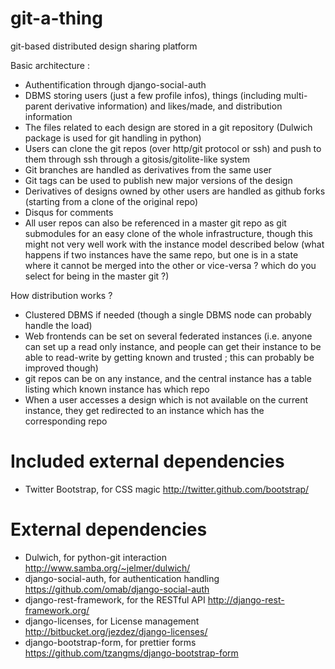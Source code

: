 git-a-thing
===========

git-based distributed design sharing platform

Basic architecture :
- Authentification through django-social-auth
- DBMS storing users (just a few profile infos), things (including multi-parent derivative information) and likes/made, and distribution information
- The files related to each design are stored in a git repository (Dulwich package is used for git handling in python)
- Users can clone the git repos (over http/git protocol or ssh) and push to them through ssh through a gitosis/gitolite-like system
- Git branches are handled as derivatives from the same user
- Git tags can be used to publish new major versions of the design
- Derivatives of designs owned by other users are handled as github forks (starting from a clone of the original repo)
- Disqus for comments
- All user repos can also be referenced in a master git repo as git submodules for an easy clone of the whole infrastructure, though this might not very well work with the instance model described below (what happens if two instances have the same repo, but one is in a state where it cannot be merged into the other or vice-versa ? which do you select for being in the master git ?)

How distribution works ?
- Clustered DBMS if needed (though a single DBMS node can probably handle the load)
- Web frontends can be set on several federated instances (i.e. anyone can set up a read only instance, and people can get their instance to be able to read-write by getting known and trusted ; this can probably be improved though)
- git repos can be on any instance, and the central instance has a table listing which known instance has which repo
- When a user accesses a design which is not available on the current instance, they get redirected to an instance which has the corresponding repo

Included external dependencies
==============================
- Twitter Bootstrap, for CSS magic http://twitter.github.com/bootstrap/

External dependencies
=====================
- Dulwich, for python-git interaction http://www.samba.org/~jelmer/dulwich/
- django-social-auth, for authentication handling https://github.com/omab/django-social-auth
- django-rest-framework, for the RESTful API http://django-rest-framework.org/
- django-licenses, for License management http://bitbucket.org/jezdez/django-licenses/
- django-bootstrap-form, for prettier forms https://github.com/tzangms/django-bootstrap-form
